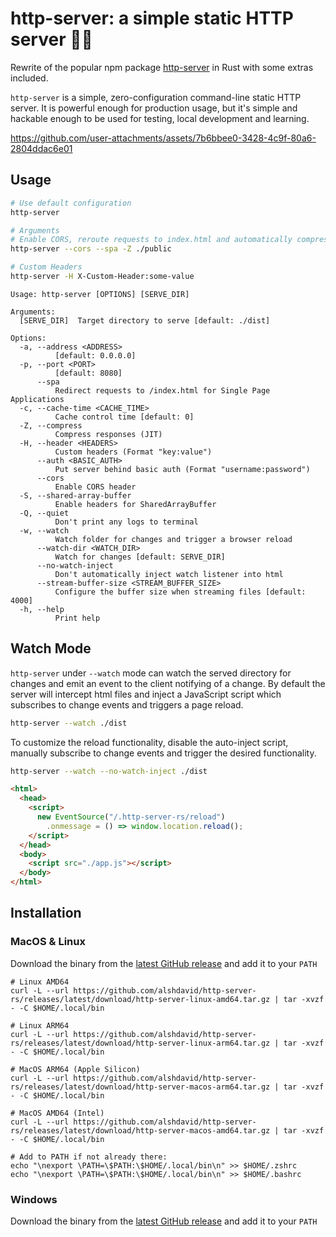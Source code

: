 # http-server: a simple static HTTP server 🚀🦀

Rewrite of the popular npm package [http-server](https://github.com/http-party/http-server/tree/master) in Rust with some extras included.

`http-server` is a simple, zero-configuration command-line static HTTP server. It is powerful enough for production usage, but it's simple and hackable enough to be used for testing, local development and learning.

https://github.com/user-attachments/assets/7b6bbee0-3428-4c9f-80a6-2804ddac6e01

## Usage

```bash
# Use default configuration
http-server

# Arguments
# Enable CORS, reroute requests to index.html and automatically compress to brotli 
http-server --cors --spa -Z ./public

# Custom Headers
http-server -H X-Custom-Header:some-value
```

```
Usage: http-server [OPTIONS] [SERVE_DIR]

Arguments:
  [SERVE_DIR]  Target directory to serve [default: ./dist]

Options:
  -a, --address <ADDRESS>
          [default: 0.0.0.0]
  -p, --port <PORT>
          [default: 8080]
      --spa
          Redirect requests to /index.html for Single Page Applications
  -c, --cache-time <CACHE_TIME>
          Cache control time [default: 0]
  -Z, --compress
          Compress responses (JIT)
  -H, --header <HEADERS>
          Custom headers (Format "key:value")
      --auth <BASIC_AUTH>
          Put server behind basic auth (Format "username:password")
      --cors
          Enable CORS header
  -S, --shared-array-buffer
          Enable headers for SharedArrayBuffer
  -Q, --quiet
          Don't print any logs to terminal
  -w, --watch
          Watch folder for changes and trigger a browser reload
      --watch-dir <WATCH_DIR>
          Watch for changes [default: SERVE_DIR]
      --no-watch-inject
          Don't automatically inject watch listener into html
      --stream-buffer-size <STREAM_BUFFER_SIZE>
          Configure the buffer size when streaming files [default: 4000]
  -h, --help
          Print help
```

## Watch Mode

`http-server` under `--watch` mode can watch the served directory for changes and emit an event to the client notifying of a change. By default the server will intercept html files and inject a JavaScript script which subscribes to change events and triggers a page reload.

```bash
http-server --watch ./dist
```

To customize the reload functionality, disable the auto-inject script, manually subscribe to change events and trigger the desired functionality.

```bash
http-server --watch --no-watch-inject ./dist
```

```html
<html>
  <head>
    <script>
      new EventSource("/.http-server-rs/reload")
        .onmessage = () => window.location.reload();
    </script>
  </head>
  <body>
    <script src="./app.js"></script>
  </body>
</html>
```

## Installation

### MacOS & Linux

Download the binary from the [latest GitHub release](https://github.com/alshdavid/http-server-rs/releases/latest) and add it to your `PATH`

```shell
# Linux AMD64
curl -L --url https://github.com/alshdavid/http-server-rs/releases/latest/download/http-server-linux-amd64.tar.gz | tar -xvzf - -C $HOME/.local/bin

# Linux ARM64
curl -L --url https://github.com/alshdavid/http-server-rs/releases/latest/download/http-server-linux-arm64.tar.gz | tar -xvzf - -C $HOME/.local/bin

# MacOS ARM64 (Apple Silicon)
curl -L --url https://github.com/alshdavid/http-server-rs/releases/latest/download/http-server-macos-arm64.tar.gz | tar -xvzf - -C $HOME/.local/bin 

# MacOS AMD64 (Intel)
curl -L --url https://github.com/alshdavid/http-server-rs/releases/latest/download/http-server-macos-amd64.tar.gz | tar -xvzf - -C $HOME/.local/bin

# Add to PATH if not already there:
echo "\nexport \PATH=\$PATH:\$HOME/.local/bin\n" >> $HOME/.zshrc
echo "\nexport \PATH=\$PATH:\$HOME/.local/bin\n" >> $HOME/.bashrc
```

### Windows

Download the binary from the [latest GitHub release](https://github.com/alshdavid/http-server-rs/releases/latest) and add it to your `PATH`
